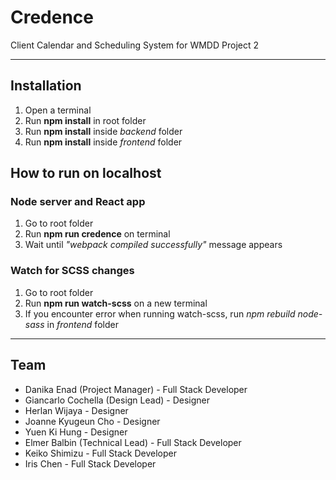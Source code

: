 # Credence

Client Calendar and Scheduling System for WMDD Project 2

---

## Installation

1. Open a terminal
2. Run **npm install** in root folder
3. Run **npm install** inside *backend* folder
4. Run **npm install** inside *frontend* folder

## How to run on localhost

### Node server and React app

1. Go to root folder
2. Run **npm run credence** on terminal
3. Wait until *"webpack compiled successfully"* message appears

### Watch for SCSS changes

1. Go to root folder
2. Run **npm run watch-scss** on a new terminal
3. If you encounter error when running watch-scss, run *npm rebuild node-sass* in *frontend* folder

---

## Team

* Danika Enad (Project Manager) - Full Stack Developer
* Giancarlo Cochella (Design Lead) - Designer
* Herlan Wijaya - Designer
* Joanne Kyugeun Cho - Designer
* Yuen Ki Hung - Designer
* Elmer Balbin (Technical Lead) - Full Stack Developer
* Keiko Shimizu - Full Stack Developer
* Iris Chen - Full Stack Developer
